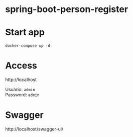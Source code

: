 # spring-boot-person-register

# Start app
`docker-compose up -d`

# Access
http://localhost

Usuário: `admin`  
Password: `admin`

# Swagger
http://localhost/swagger-ui/
